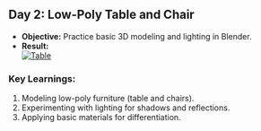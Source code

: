 ## Day 2: Low-Poly Table and Chair

- **Objective:** Practice basic 3D modeling and lighting in Blender.
- **Result:**  
  <a href="https://ibb.co/f4QXGrD"><img src="https://i.ibb.co/Pwtrz1D/Table.png" alt="Table" border="0"></a>

### Key Learnings:
1. Modeling low-poly furniture (table and chairs).
2. Experimenting with lighting for shadows and reflections.
3. Applying basic materials for differentiation.
